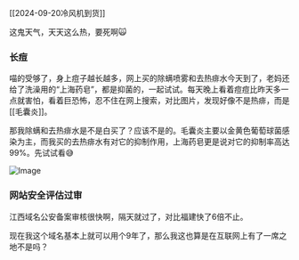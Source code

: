 [[2024-09-20冷风机到货]]

这鬼天气，天天这么热，要死啊🙀

### 长痘
喵的受够了，身上痘子越长越多，网上买的除螨喷雾和去热痱水今天到了，老妈还给了洗澡用的“上海药皂”，都是抑菌的，一起试试。每天晚上看着痘痘比昨天多一点就害怕，看着巨恐怖，忍不住在网上搜索，对比图片，发现好像不是热痱，而是[[毛囊炎]]。

那我除螨和去热痱水是不是白买了？应该不是的。毛囊炎主要以金黄色葡萄球菌感染为主，而我买的去热痱水有对它的抑制作用，上海药皂更是说对它的抑制率高达99%。先试试看😅

<img src="https://c.zhzhzh.fun/d/123%E4%BA%91%E7%9B%98/%E5%9B%BE%E7%89%87/IMG_20240919_232910.jpg?sign=rtSqurPusxUDxvnhQVbnM-kIRx6jKPFl7Vgw_QMv0Pc=:0" alt="Image" style="max-width: 100%; height: auto;">


### 网站安全评估过审
江西域名公安备案审核很快啊，隔天就过了，对比福建快了6倍不止。

现在我这个域名基本上就可以用个9年了，那么我这也算是在互联网上有了一席之地不是吗？